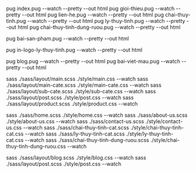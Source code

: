 <!-- - Convert to HTML - -->

pug index.pug --watch --pretty --out html
pug gioi-thieu.pug --watch --pretty --out html
pug lien-he.pug --watch --pretty --out html
pug chai-thuy-tinh.pug --watch --pretty --out html
pug ly-thuy-tinh.pug --watch --pretty --out html
pug chai-thuy-tinh-dung-ruou.pug --watch --pretty --out html

pug bai-san-pham.pug --watch --pretty --out html

pug in-logo-ly-thuy-tinh.pug --watch --pretty --out html

pug blog.pug --watch --pretty --out html
pug bai-viet-mau.pug --watch --pretty --out html

<!-- - Convert to CSS - -->

sass ./sass/layout/main.scss ./style/main.css --watch
sass ./sass/layout/main-cate.scss ./style/main-cate.css --watch
sass ./sass/layout/sub-cate.scss ./style/sub-cate.css --watch
sass ./sass/layout/post.scss ./style/post.css --watch
sass ./sass/layout/product.scss ./style/product.css --watch

sass ./sass/home.scss ./style/home.css --watch
sass ./sass/about-us.scss ./style/about-us.css --watch
sass ./sass/contact-us.scss ./style/contact-us.css --watch
sass ./sass/chai-thuy-tinh-cat.scss ./style/chai-thuy-tinh-cat.css --watch
sass ./sass/ly-thuy-tinh-cat.scss ./style/ly-thuy-tinh-cat.css --watch
sass ./sass/chai-thuy-tinh-dung-ruou.scss ./style/chai-thuy-tinh-dung-ruou.css --watch

<!-- - Blog CSS - -->

sass ./sass/layout/blog.scss ./style/blog.css --watch
sass ./sass/layout/post.scss ./style/post.css --watch
